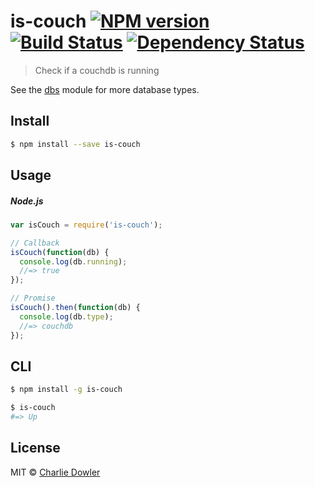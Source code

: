 # is-couch [![NPM version][npm-image]][npm-url] [![Build Status][travis-image]][travis-url] [![Dependency Status][depstat-image]][depstat-url]

> Check if a couchdb is running

See the [dbs](https://github.com/charliedowler/dbs) module for more database types.


## Install

```sh
$ npm install --save is-couch
```


## Usage

##### Node.js

```js
var isCouch = require('is-couch');

// Callback
isCouch(function(db) {
  console.log(db.running);
  //=> true
});

// Promise
isCouch().then(function(db) {
  console.log(db.type);
  //=> couchdb
});
```


## CLI

```sh
$ npm install -g is-couch
```

```sh
$ is-couch
#=> Up
```


## License

MIT © [Charlie Dowler](http://charliedowler.com)

[npm-url]: https://npmjs.org/package/is-couch
[npm-image]: https://badge.fury.io/js/is-couch.png

[travis-url]: http://travis-ci.org/charliedowler/is-couch
[travis-image]: https://secure.travis-ci.org/charliedowler/is-couch.png?branch=master

[depstat-url]: https://david-dm.org/charliedowler/is-couch
[depstat-image]: https://david-dm.org/charliedowler/is-couch.png